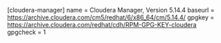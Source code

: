 [cloudera-manager]
name = Cloudera Manager, Version 5.14.4
baseurl = https://archive.cloudera.com/cm5/redhat/6/x86_64/cm/5.14.4/
gpgkey = https://archive.cloudera.com/redhat/cdh/RPM-GPG-KEY-cloudera
gpgcheck = 1
